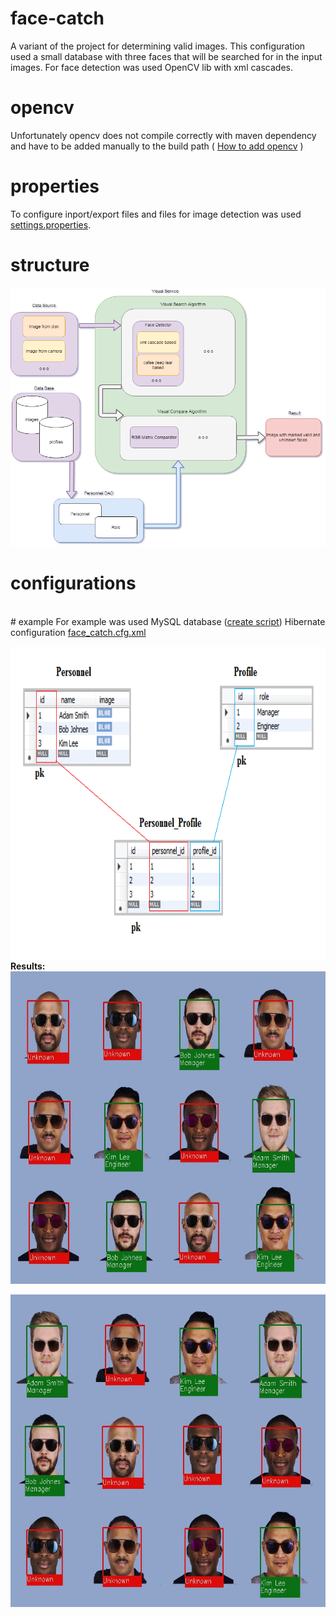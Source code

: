 # face-catch
A variant of the project for determining valid images. This configuration used a small database with three faces that will be searched for in the input images. For face detection was used OpenCV lib with xml cascades.
# opencv
Unfortunately opencv does not compile correctly with maven dependency and have to be added manually to the build path
( <a target="_blank" href="https://docs.opencv.org/2.4/doc/tutorials/introduction/java_eclipse/java_eclipse.html#java-eclipse">How to add opencv</a> )
# properties
To configure inport/export files and files for image detection was used <a href="src/main/resources/settings.properties">settings.properties</a>.
# structure
<img src="README/struc_scheme.png"></img>
# configurations
</br>
# example
For example was used MySQL database (<a href="src/main/resources/create_db.sql">create script</a>)
Hibernate configuration <a href="src/main/resources/face_catch.cfg.xml">face_catch.cfg.xml</a>

<img src="README/bd.png" height="500" width="800"></img>
**Results:**
<img src="src/main/resources/test1/output.jpg" height="500" width="800"></img>
<p></p>
<img src="src/main/resources/tast2/output.jpg" height="500" width="800"></img>


